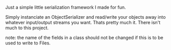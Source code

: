 Just a simple little serialization framework I made for fun.

Simply instanciate an ObjectSerializer and read/write your objects away into whatever input/output streams you want.
Thats pretty much it. There isn't much to this project.

note: the name of the fields in a class should not be changed
if this is to be used to write to Files.
